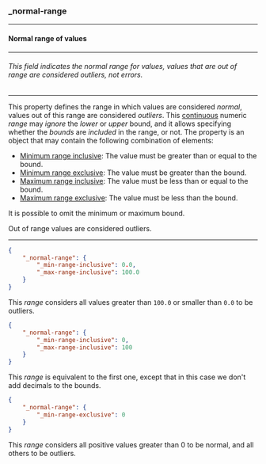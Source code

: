 ### _normal-range



------
#### Normal range of values



------
###### This field indicates the normal range for values, values that are out of range are considered outliers, not errors.



------
This property defines the range in which values are considered *normal*, values out of this range are considered *outliers*. This [continuous](_type_number.md) numeric *range* may *ignore* the *lower* or *upper* bound, and it allows specifying whether the *bounds* are *included* in the range, or not. The property is an object that may contain the following combination of elements:

- [Minimum range inclusive](_min-range-inclusive.md): The value must be greater than or equal to the bound.
- [Minimum range exclusive](_min-range-exclusive.md): The value must be greater than the bound.
- [Maximum range inclusive](_max-range-inclusive.md): The value must be less than or equal to the bound.
- [Maximum range exclusive](_max-range-exclusive.md): The value must be less than the bound.

It is possible to omit the minimum or maximum bound.

Out of range values are considered outliers.



------
```json
{
	"_normal-range": {
		"_min-range-inclusive": 0.0,
		"_max-range-inclusive": 100.0
	}
}
```
This *range* considers all values greater than `100.0` or smaller than `0.0` to be outliers.



```json
{
	"_normal-range": {
		"_min-range-inclusive": 0,
		"_max-range-inclusive": 100
	}
}
```
This *range* is equivalent to the first one, except that in this case we don't add decimals to the bounds.



```json
{
	"_normal-range": {
		"_min-range-exclusive": 0
	}
}
```
This *range* considers all positive values greater than 0 to be normal, and all others to be outliers.

